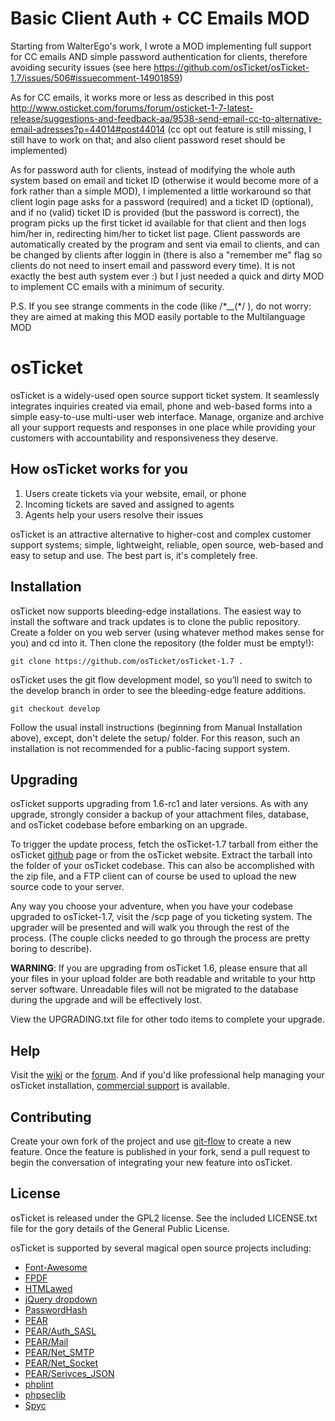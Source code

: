 Basic Client Auth + CC Emails MOD
=================================
Starting from WalterEgo's work, I wrote a MOD implementing full support 
for CC emails AND simple password authentication for clients, therefore
avoiding security issues (see here
https://github.com/osTicket/osTicket-1.7/issues/506#issuecomment-14901859)

As for CC emails, it works more or less as described in this post
http://www.osticket.com/forums/forum/osticket-1-7-latest-release/suggestions-and-feedback-aa/9538-send-email-cc-to-alternative-email-adresses?p=44014#post44014
(cc opt out feature is still missing, I still have to work on that;
and also client password reset should be implemented)

As for password auth for clients, instead of modifying the whole auth system 
based on email and ticket ID (otherwise it would become more of a fork 
rather than a simple MOD), I implemented a little workaround so that client 
login page asks for a password (required) and a ticket ID (optional), and 
if no (valid) ticket ID is provided (but the password is correct), the 
program picks up the first ticket id available for that client and then logs
him/her in, redirecting him/her to ticket list page.
Client passwords are automatically created by the program and sent via email
to clients, and can be changed by clients after loggin in (there is also a 
"remember me" flag so clients do not need to insert email and password every
time).
It is not exactly the best auth system ever :) but I just needed a quick 
and dirty MOD to implement CC emails with a minimum of security.

P.S. If you see strange comments in the code (like /\*__(\*/ ), do not worry:
they are aimed at making this MOD easily portable to the Multilanguage MOD



osTicket
========
osTicket is a widely-used open source support ticket system. It seamlessly
integrates inquiries created via email, phone and web-based forms into a
simple easy-to-use multi-user web interface. Manage, organize and archive
all your support requests and responses in one place while providing your
customers with accountability and responsiveness they deserve.

How osTicket works for you
--------------------------
  1. Users create tickets via your website, email, or phone
  1. Incoming tickets are saved and assigned to agents
  1. Agents help your users resolve their issues

osTicket is an attractive alternative to higher-cost and complex customer
support systems; simple, lightweight, reliable, open source, web-based and
easy to setup and use. The best part is, it's completely free.

Installation
------------
osTicket now supports bleeding-edge installations. The easiest way to
install the software and track updates is to clone the public repository.
Create a folder on you web server (using whatever method makes sense for
you) and cd into it. Then clone the repository (the folder must be empty!):

    git clone https://github.com/osTicket/osTicket-1.7 .

osTicket uses the git flow development model, so you’ll need to switch to
the develop branch in order to see the bleeding-edge feature additions.

    git checkout develop

Follow the usual install instructions (beginning from Manual Installation
above), except, don't delete the setup/ folder. For this reason, such an
installation is not recommended for a public-facing support system.

Upgrading
---------
osTicket supports upgrading from 1.6-rc1 and later versions. As with any
upgrade, strongly consider a backup of your attachment files, database, and
osTicket codebase before embarking on an upgrade.

To trigger the update process, fetch the osTicket-1.7 tarball from either
the osTicket [github](http://github.com/osTicket/osTicket-1.7) page or from
the osTicket website. Extract the tarball into the folder of your osTicket
codebase. This can also be accomplished with the zip file, and a FTP client
can of course be used to upload the new source code to your server.

Any way you choose your adventure, when you have your codebase upgraded to
osTicket-1.7, visit the /scp page of you ticketing system. The upgrader will
be presented and will walk you through the rest of the process. (The couple
clicks needed to go through the process are pretty boring to describe).

**WARNING**: If you are upgrading from osTicket 1.6, please ensure that all
    your files in your upload folder are both readable and writable to your
    http server software. Unreadable files will not be migrated to the
    database during the upgrade and will be effectively lost.

View the UPGRADING.txt file for other todo items to complete your upgrade.

Help
----
Visit the [wiki](http://osticket.com/wiki/Home) or the
[forum](http://osticket.com/forums/). And if you'd like professional help
managing your osTicket installation,
[commercial support](http://osticket.com/support/) is available.

Contributing
------------
Create your own fork of the project and use
[git-flow](https://github.com/nvie/gitflow) to create a new feature. Once
the feature is published in your fork, send a pull request to begin the
conversation of integrating your new feature into osTicket.

License
-------
osTicket is released under the GPL2 license. See the included LICENSE.txt
file for the gory details of the General Public License.

osTicket is supported by several magical open source projects including:

  * [Font-Awesome](http://fortawesome.github.com/Font-Awesome/)
  * [FPDF](http://www.fpdf.org/)
  * [HTMLawed](http://www.bioinformatics.org/phplabware/internal_utilities/htmLawed)
  * [jQuery dropdown](http://labs.abeautifulsite.net/jquery-dropdown/)
  * [PasswordHash](http://www.openwall.com/phpass/)
  * [PEAR](http://pear.php.net/package/PEAR)
  * [PEAR/Auth_SASL](http://pear.php.net/package/Auth_SASL)
  * [PEAR/Mail](http://pear.php.net/package/mail)
  * [PEAR/Net_SMTP](http://pear.php.net/package/Net_SMTP)
  * [PEAR/Net_Socket](http://pear.php.net/package/Net_Socket)
  * [PEAR/Serivces_JSON](http://pear.php.net/package/Services_JSON)
  * [phplint](http://antirez.com/page/phplint.html)
  * [phpseclib](http://phpseclib.sourceforge.net/)
  * [Spyc](http://github.com/mustangostang/spyc)
